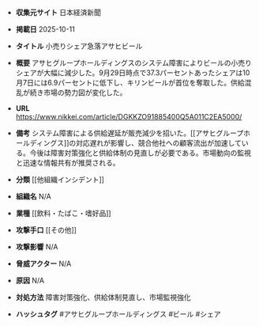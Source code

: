 - **収集元サイト**
日本経済新聞

- **掲載日**
2025-10-11

- **タイトル**
小売りシェア急落アサヒビール

- **概要**
アサヒグループホールディングスのシステム障害によりビールの小売りシェアが大幅に減少した。9月29日時点で37.3パーセントあったシェアは10月7日には6.9パーセントに低下し、キリンビールが首位を奪取した。供給混乱が続き市場の勢力図が変化した。

- **URL**
https://www.nikkei.com/article/DGKKZO91885400Q5A011C2EA5000/

- **備考**
システム障害による供給遅延が販売減少を招いた。[[アサヒグループホールディングス]]の対応遅れが影響し、競合他社への顧客流出が加速している。今後は障害対策強化と供給体制の見直しが必要である。市場動向の監視と迅速な情報共有が推奨される。

- **分類**
[[他組織インシデント]]

- **組織名**
N/A

- **業種**
[[飲料・たばこ・嗜好品]]

- **攻撃手口**
[[その他]]

- **攻撃影響**
N/A

- **脅威アクター**
N/A

- **原因**
N/A

- **対処方法**
障害対策強化、供給体制見直し、市場監視強化

- **ハッシュタグ**
#アサヒグループホールディングス #ビール #シェア
